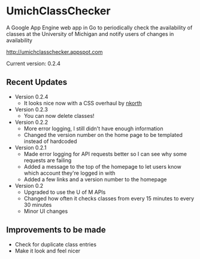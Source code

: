 UmichClassChecker
=================

A Google App Engine web app in Go to periodically check the availability of classes at the University of Michigan and notify users of changes in availability

http://umichclasschecker.appspot.com

Current version: 0.2.4

Recent Updates
--------------
- Version 0.2.4
	- It looks nice now with a CSS overhaul by [nkorth](https://www.github.com/nkorth)
- Version 0.2.3
	- You can now delete classes!
- Version 0.2.2
	- More error logging, I still didn't have enough information
	- Changed the version number on the home page to be templated instead of hardcoded
- Version 0.2.1
	- Made error logging for API requests better so I can see why some requests are failing
	- Added a message to the top of the homepage to let users know which account they're logged in with
	- Added a few links and a version number to the homepage
- Version 0.2
	- Upgraded to use the U of M APIs
	- Changed how often it checks classes from every 15 minutes to every 30 minutes
	- Minor UI changes

Improvements to be made
-----------------------

- Check for duplicate class entries
- Make it look and feel nicer
